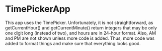 # TimePickerApp
This app uses the TimePicker. Unfortunately, it is not straightforward, as getCurrentHour() and getCurrentMinute() return integers that may be only one digit long (instead of two), and hours are in 24-hour format. Also, AM and PM are not shown unless more code is added. Thus, more code was added to format things and make sure that everything looks good.
